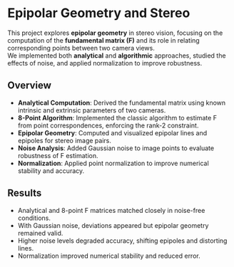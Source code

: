 # Epipolar Geometry and Stereo

This project explores **epipolar geometry** in stereo vision, focusing on the computation of the **fundamental matrix (F)** and its role in relating corresponding points between two camera views.  
We implemented both **analytical** and **algorithmic** approaches, studied the effects of noise, and applied normalization to improve robustness.

## Overview
- **Analytical Computation**: Derived the fundamental matrix using known intrinsic and extrinsic parameters of two cameras.  
- **8-Point Algorithm**: Implemented the classic algorithm to estimate F from point correspondences, enforcing the rank-2 constraint.  
- **Epipolar Geometry**: Computed and visualized epipolar lines and epipoles for stereo image pairs.  
- **Noise Analysis**: Added Gaussian noise to image points to evaluate robustness of F estimation.  
- **Normalization**: Applied point normalization to improve numerical stability and accuracy.  

## Results
- Analytical and 8-point F matrices matched closely in noise-free conditions.  
- With Gaussian noise, deviations appeared but epipolar geometry remained valid.  
- Higher noise levels degraded accuracy, shifting epipoles and distorting lines.  
- Normalization improved numerical stability and reduced error.  


